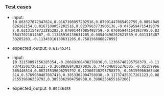 ### Test cases

- input: `[0.863327072347624,0.0167108057202516,0.07991447085492759,0.0854049026262154,0.0167108057202516,0.8237963773906136,-0.07695947154193797,0.03131548733285282,0.07991447085492759,-0.07695947154193795,0.8355417021014687,-0.11345916130631205,0.08540490262621539,0.03131548733285283,-0.11345916130631205,0.758156886827099]`
- expected_output: `0.61745341`

- input: `[0.32158897156285354,-0.20689268438270836,0.12366748295758379,-0.11737425017261123,-0.20689268438270836,0.7747346055276305,-0.05159966365446514,0.08215539696259792,0.12366748295758379,-0.05159966365446514,0.5769050487087416,0.3853362904758938,-0.11737425017261123,0.08215539696259792,0.3853362904758938,0.3986256655167206]`
- expected_output: `0.00246488`

